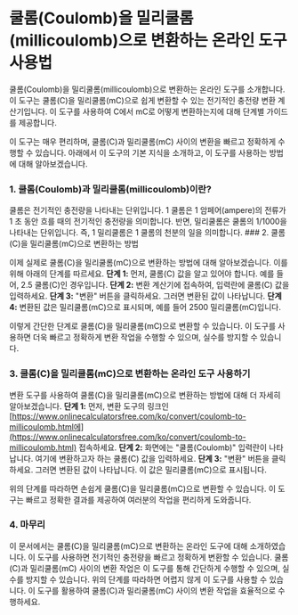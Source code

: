 쿨롬(Coulomb)을 밀리쿨롬(millicoulomb)으로 변환하는 온라인 도구 사용법
=================================================

쿨롬(Coulomb)을 밀리쿨롬(millicoulomb)으로 변환하는 온라인 도구를 소개합니다. 이 도구는 쿨롬(C)을 밀리쿨롬(mC)으로 쉽게 변환할 수 있는 전기적인 충전량 변환 계산기입니다. 이 도구를 사용하여 C에서 mC로 어떻게 변환하는지에 대해 단계별 가이드를 제공합니다.

이 도구는 매우 편리하며, 쿨롬(C)과 밀리쿨롬(mC) 사이의 변환을 빠르고 정확하게 수행할 수 있습니다. 아래에서 이 도구의 기본 지식을 소개하고, 이 도구를 사용하는 방법에 대해 알아보겠습니다.

### 1. 쿨롬(Coulomb)과 밀리쿨롬(millicoulomb)이란?

쿨롬은 전기적인 충전량을 나타내는 단위입니다. 1 쿨롬은 1 암페어(ampere)의 전류가 1 초 동안 흐를 때의 전기적인 충전량을 의미합니다. 반면, 밀리쿨롬은 쿨롬의 1/1000을 나타내는 단위입니다. 즉, 1 밀리쿨롬은 1 쿨롬의 천분의 일을 의미합니다. ### 2. 쿨롬(C)을 밀리쿨롬(mC)으로 변환하는 방법

이제 실제로 쿨롬(C)을 밀리쿨롬(mC)으로 변환하는 방법에 대해 알아보겠습니다. 이를 위해 아래의 단계를 따르세요. **단계 1:** 먼저, 쿨롬(C) 값을 알고 있어야 합니다. 예를 들어, 2.5 쿨롬(C)인 경우입니다. **단계 2:** 변환 계산기에 접속하여, 입력란에 쿨롬(C) 값을 입력하세요. **단계 3:** "변환" 버튼을 클릭하세요. 그러면 변환된 값이 나타납니다. **단계 4:** 변환된 값은 밀리쿨롬(mC)으로 표시되며, 예를 들어 2500 밀리쿨롬(mC)입니다.

이렇게 간단한 단계로 쿨롬(C)을 밀리쿨롬(mC)으로 변환할 수 있습니다. 이 도구를 사용하면 더욱 빠르고 정확하게 변환 작업을 수행할 수 있으며, 실수를 방지할 수 있습니다.

### 3. 쿨롬(C)을 밀리쿨롬(mC)으로 변환하는 온라인 도구 사용하기

변환 도구를 사용하여 쿨롬(C)을 밀리쿨롬(mC)으로 변환하는 방법에 대해 더 자세히 알아보겠습니다. **단계 1:** 먼저, 변환 도구의 링크인 [https://www.onlinecalculatorsfree.com/ko/convert/coulomb-to-millicoulomb.html에](https://www.onlinecalculatorsfree.com/ko/convert/coulomb-to-millicoulomb.html) 접속하세요. **단계 2:** 화면에는 "쿨롬(Coulomb)" 입력란이 나타납니다. 여기에 변환하고자 하는 쿨롬(C) 값을 입력하세요. **단계 3:** "변환" 버튼을 클릭하세요. 그러면 변환된 값이 나타납니다. 이 값은 밀리쿨롬(mC)으로 표시됩니다.

위의 단계를 따라하면 손쉽게 쿨롬(C)을 밀리쿨롬(mC)으로 변환할 수 있습니다. 이 도구는 빠르고 정확한 결과를 제공하여 여러분의 작업을 편리하게 도와줍니다.

### 4. 마무리

이 문서에서는 쿨롬(C)을 밀리쿨롬(mC)으로 변환하는 온라인 도구에 대해 소개하였습니다. 이 도구를 사용하면 전기적인 충전량을 빠르고 정확하게 변환할 수 있습니다. 쿨롬(C)과 밀리쿨롬(mC) 사이의 변환 작업은 이 도구를 통해 간단하게 수행할 수 있으며, 실수를 방지할 수 있습니다. 위의 단계를 따라하면 어렵지 않게 이 도구를 사용할 수 있습니다. 이 도구를 활용하여 쿨롬(C)과 밀리쿨롬(mC) 사이의 변환 작업을 효율적으로 수행하세요.